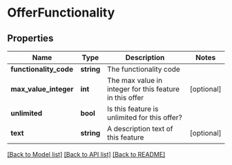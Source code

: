 # OfferFunctionality

## Properties
Name | Type | Description | Notes
------------ | ------------- | ------------- | -------------
**functionality_code** | **string** | The functionality code | 
**max_value_integer** | **int** | The max value in integer for this feature in this offer | [optional] 
**unlimited** | **bool** | Is this feature is unlimited for this offer? | 
**text** | **string** | A description text of this feature | [optional] 

[[Back to Model list]](../README.md#documentation-for-models) [[Back to API list]](../README.md#documentation-for-api-endpoints) [[Back to README]](../README.md)


